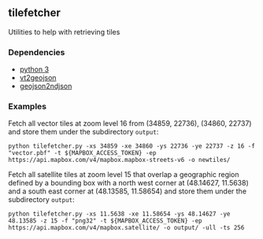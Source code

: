 ## tilefetcher
Utilities to help with retrieving tiles

### Dependencies 
* [python 3](https://www.python.org/)
* [vt2geojson](https://github.com/mapbox/vt2geojson)
* [geojson2ndjson](https://github.com/stevage/geojson2ndjson)

### Examples
Fetch all vector tiles at zoom level 16 from (34859, 22736), (34860, 22737) and store them under the subdirectory `output`:
```
python tilefetcher.py -xs 34859 -xe 34860 -ys 22736 -ye 22737 -z 16 -f "vector.pbf" -t ${MAPBOX_ACCESS_TOKEN} -ep https://api.mapbox.com/v4/mapbox.mapbox-streets-v6 -o newtiles/
```

Fetch all satellite tiles at zoom level 15 that overlap a geographic region defined by a 
bounding box with a north west corner at (48.14627, 11.5638) and a south east corner at
(48.13585, 11.58654) and store them under the subdirectory `output`:
```
python tilefetcher.py -xs 11.5638 -xe 11.58654 -ys 48.14627 -ye 48.13585 -z 15 -f "png32" -t ${MAPBOX_ACCESS_TOKEN} -ep https://api.mapbox.com/v4/mapbox.satellite/ -o output/ -ull -ts 256
```



